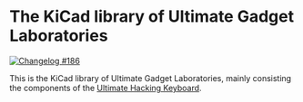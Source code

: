 # The KiCad library of Ultimate Gadget Laboratories

[![Changelog #186](https://img.shields.io/badge/changelog-%23186-lightgrey.svg)](https://changelog.com/186)

This is the KiCad library of Ultimate Gadget Laboratories, mainly consisting the components of the [Ultimate Hacking Keyboard](https://ultimatehackingkeyboard.com/).

